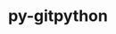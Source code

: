 ---
title: "py-gitpython"
layout: cache
categories: [package, develop-2024-08-04]
meta: {"versions": ["3.1.40"], "compilers": ["gcc@=7.3.1"], "oss": ["amzn2"], "platforms": ["linux"], "targets": ["aarch64", "neoverse_n1", "x86_64_v3"], "stacks": ["aws-isc", "aws-isc-aarch64", "root"], "num_specs": 3, "num_specs_by_stack": {"aws-isc-aarch64": 2, "root": 3, "aws-isc": 1}}
spec_details: [{"hash": "savno6hwzyex7frcahupd4sf3vco2xzt", "compiler": "gcc@=7.3.1", "versions": ["3.1.40"], "os": "amzn2", "platform": "linux", "target": "aarch64", "variants": ["build_system=python_pip"], "stacks": ["aws-isc-aarch64", "root"], "size": "-", "tarball": "https://binaries.spack.io/develop-2024-08-04/build_cache/linux-amzn2-aarch64/gcc-7.3.1/py-gitpython-3.1.40/linux-amzn2-aarch64-gcc-7.3.1-py-gitpython-3.1.40-savno6hwzyex7frcahupd4sf3vco2xzt.spack"}, {"hash": "a6jct53e5rl57ku2k6joijqb6aenn6wr", "compiler": "gcc@=7.3.1", "versions": ["3.1.40"], "os": "amzn2", "platform": "linux", "target": "neoverse_n1", "variants": ["build_system=python_pip"], "stacks": ["aws-isc-aarch64", "root"], "size": "-", "tarball": "https://binaries.spack.io/develop-2024-08-04/build_cache/linux-amzn2-neoverse_n1/gcc-7.3.1/py-gitpython-3.1.40/linux-amzn2-neoverse_n1-gcc-7.3.1-py-gitpython-3.1.40-a6jct53e5rl57ku2k6joijqb6aenn6wr.spack"}, {"hash": "oudodma6cyp7s7innf46c3djc23cdgul", "compiler": "gcc@=7.3.1", "versions": ["3.1.40"], "os": "amzn2", "platform": "linux", "target": "x86_64_v3", "variants": ["build_system=python_pip"], "stacks": ["aws-isc", "root"], "size": "-", "tarball": "https://binaries.spack.io/develop-2024-08-04/build_cache/linux-amzn2-x86_64_v3/gcc-7.3.1/py-gitpython-3.1.40/linux-amzn2-x86_64_v3-gcc-7.3.1-py-gitpython-3.1.40-oudodma6cyp7s7innf46c3djc23cdgul.spack"}]
---